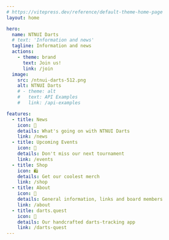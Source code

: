```yaml
---
# https://vitepress.dev/reference/default-theme-home-page
layout: home

hero:
  name: NTNUI Darts
  # text: 'Information and news'
  tagline: Information and news
  actions:
    - theme: brand
      text: Join us!
      link: /join
  image:
    src: /ntnui-darts-512.png
    alt: NTNUI Darts
    # - theme: alt
    #   text: API Examples
    #   link: /api-examples

features:
  - title: News
    icon: 📰
    details: What's going on with NTNUI Darts
    link: /news
  - title: Upcoming Events
    icon: 📆
    details: Don't miss our next tournament
    link: /events
  - title: Shop
    icon: 🛍️
    details: Get our coolest merch
    link: /shop
  - title: About
    icon: 🧭
    details: General information, links and board members
    link: /about
  - title: darts.quest
    icon: 📱
    details: Our handcrafted darts-tracking app
    link: /darts-quest
---
```

